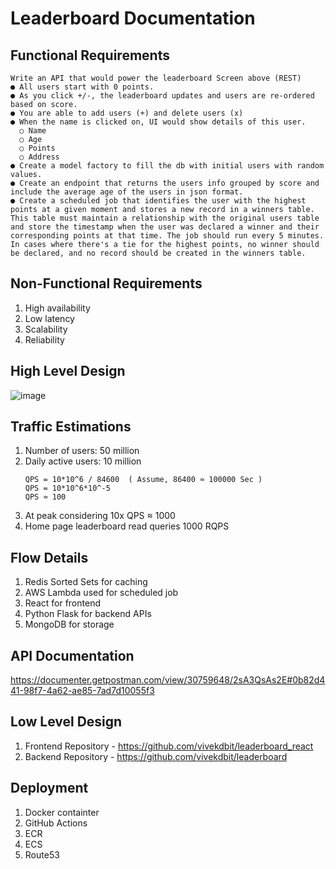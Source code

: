 # Leaderboard Documentation

## Functional Requirements
    Write an API that would power the leaderboard Screen above (REST)
    ● All users start with 0 points.
    ● As you click +/-, the leaderboard updates and users are re-ordered based on score.
    ● You are able to add users (+) and delete users (x)
    ● When the name is clicked on, UI would show details of this user.
      ○ Name
      ○ Age
      ○ Points
      ○ Address
    ● Create a model factory to fill the db with initial users with random values.
    ● Create an endpoint that returns the users info grouped by score and include the average age of the users in json format.
    ● Create a scheduled job that identifies the user with the highest points at a given moment and stores a new record in a winners table. This table must maintain a relationship with the original users table and store the timestamp when the user was declared a winner and their corresponding points at that time. The job should run every 5 minutes. In cases where there's a tie for the highest points, no winner should be declared, and no record should be created in the winners table.

## Non-Functional Requirements
  1. High availability
  2. Low latency
  3. Scalability
  4. Reliability

## High Level Design
![image](https://github.com/vivekdbit/leaderboard-doc/assets/44405152/e4d30ca7-34c2-421e-a2a2-b9fd57b11ca7)

## Traffic Estimations
1. Number of users: 50 million
2. Daily active users: 10 million
    ```QPS = 10*10^6 / 24*60*60 
    QPS = 10*10^6 / 84600  ( Assume, 86400 ≈ 100000 Sec ) 
    QPS = 10*10^6*10^-5
    QPS ≈ 100
3. At peak considering 10x QPS ≈ 1000
4. Home page leaderboard read queries 1000 RQPS


## Flow Details
1. Redis Sorted Sets for caching
2. AWS Lambda used for scheduled job
3. React for frontend
4. Python Flask for backend APIs
5. MongoDB for storage

## API Documentation
https://documenter.getpostman.com/view/30759648/2sA3QsAs2E#0b82d441-98f7-4a62-ae85-7ad7d10055f3

## Low Level Design
1. Frontend Repository - https://github.com/vivekdbit/leaderboard_react
2. Backend Repository - https://github.com/vivekdbit/leaderboard

## Deployment
1. Docker containter
2. GitHub Actions
3. ECR
4. ECS
5. Route53
